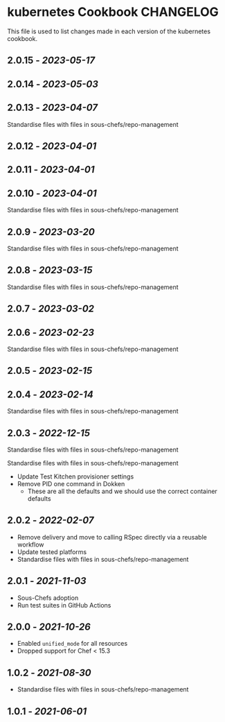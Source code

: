 # kubernetes Cookbook CHANGELOG

This file is used to list changes made in each version of the kubernetes cookbook.

## 2.0.15 - *2023-05-17*

## 2.0.14 - *2023-05-03*

## 2.0.13 - *2023-04-07*

Standardise files with files in sous-chefs/repo-management

## 2.0.12 - *2023-04-01*

## 2.0.11 - *2023-04-01*

## 2.0.10 - *2023-04-01*

Standardise files with files in sous-chefs/repo-management

## 2.0.9 - *2023-03-20*

Standardise files with files in sous-chefs/repo-management

## 2.0.8 - *2023-03-15*

Standardise files with files in sous-chefs/repo-management

## 2.0.7 - *2023-03-02*

## 2.0.6 - *2023-02-23*

Standardise files with files in sous-chefs/repo-management

## 2.0.5 - *2023-02-15*

## 2.0.4 - *2023-02-14*

Standardise files with files in sous-chefs/repo-management

## 2.0.3 - *2022-12-15*

Standardise files with files in sous-chefs/repo-management

Standardise files with files in sous-chefs/repo-management

- Update Test Kitchen provisioner settings
- Remove PID one command in Dokken
   - These are all the defaults and we should use the correct container defaults

## 2.0.2 - *2022-02-07*

- Remove delivery and move to calling RSpec directly via a reusable workflow
- Update tested platforms
- Standardise files with files in sous-chefs/repo-management

## 2.0.1 - *2021-11-03*

- Sous-Chefs adoption
- Run test suites in GitHub Actions

## 2.0.0 - *2021-10-26*

- Enabled `unified_mode` for all resources
- Dropped support for Chef < 15.3

## 1.0.2 - *2021-08-30*

- Standardise files with files in sous-chefs/repo-management

## 1.0.1 - *2021-06-01*
